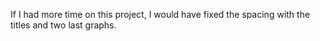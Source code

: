 If I had more time on this project, I would have fixed the spacing with the titles and two last graphs.
